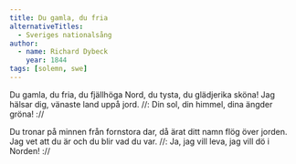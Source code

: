 ```yaml
---
title: Du gamla, du fria
alternativeTitles:
  - Sveriges nationalsång
author:
  - name: Richard Dybeck
    year: 1844
tags: [solemn, swe]
---
```


Du gamla, du fria, du fjällhöga Nord,
du tysta, du glädjerika sköna!
Jag hälsar dig, vänaste land uppå jord.
//: Din sol, din himmel,
dina ängder gröna! ://

Du tronar på minnen från fornstora dar,
då ärat ditt namn flög över jorden.
Jag vet att du är och du blir vad du var.
//: Ja, jag vill leva,
jag vill dö i Norden! ://
